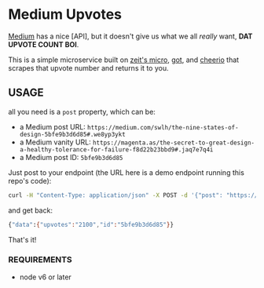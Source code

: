# Medium Upvotes

[Medium](http://medium.com) has a nice [API], but it doesn't give us what we
all _really_ want, __DAT UPVOTE COUNT BOI__.

This is a simple microservice built on [zeit's
micro](https://github.com/zeit/micro),
[got](https://github.com/sindresorhus/got),
and
[cheerio](https://github.com/cheeriojs/cheerio)
that scrapes that upvote number and returns it to you.

## USAGE

all you need is a `post` property, which can be:

- a Medium post URL: `https://medium.com/swlh/the-nine-states-of-design-5bfe9b3d6d85#.we8yp3ykt`
- a Medium vanity URL:
	`https://magenta.as/the-secret-to-great-design-a-healthy-tolerance-for-failure-f8d22b23bbd9#.jaq7e7q4i`
- a Medium post ID: `5bfe9b3d6d85`

Just post to your endpoint (the URL here is a demo endpoint running this repo's
code):

```sh
curl -H "Content-Type: application/json" -X POST -d '{"post": "https://medium.com/swlh/the-nine-states-of-design-5bfe9b3d6d85#.we8yp3ykt"}' https://my-gomix-app-mjzvrsskrg.now.sh
```

and get back:

```sh
{"data":{"upvotes":"2100","id":"5bfe9b3d6d85"}}
```


That's it!

### REQUIREMENTS
- node v6 or later

